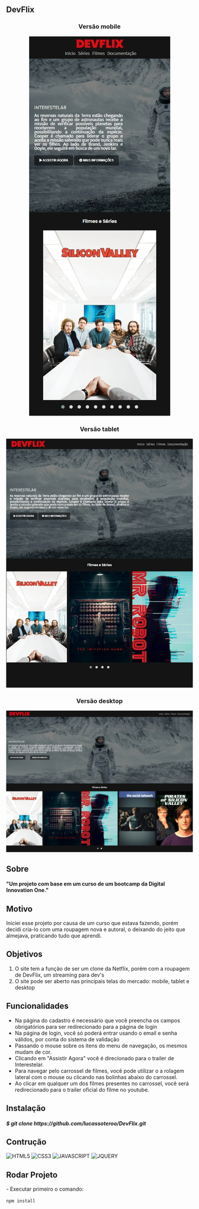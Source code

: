 <h2>DevFlix</h2>

<section>
  
  <h3 align="center">Versão mobile</h3>
  <p align="center"> <img src="./templates/mobile.jpeg"/> </p>
  
</section>

<section>
  
  <h3 align="center">Versão tablet</h3>
  <p align="center"> <img src="./templates/tablet.jpeg" /> </p>
  
</section>

<section>
  
  <h3 align="center">Versão desktop</h3>
  <p align="center"> <img src="./templates/desktop.jpeg" /> </p>  
  
</section>

<h2>Sobre</h2>

<h4>"Um projeto com base em um curso de um bootcamp da Digital Innovation One."</h4>

<h2>Motivo</h2>

<p>Iniciei esse projeto por causa de um curso que estava fazendo, porém decidi cria-lo com uma roupagem nova e autoral, o deixando do jeito que almejava, praticando tudo que aprendi.</p>

<h2>Objetivos</h2>

<ol>
    <li>O site tem a função de ser um clone da Netflix, porém com a roupagem de DevFlix, um streaming para dev's</li>
    <li>O site pode ser aberto nas principais telas do mercado: mobile, tablet e desktop</li>
</ol>

<h2>Funcionalidades</h2>

<ul>
    <li>Na página do cadastro é necessário que você preencha os campos obrigatórios para ser redirecionado para a página de login</li>
    <li>Na página de login, você só poderá entrar usando o email e senha válidos, por conta do sistema de validação</li>
    <li>Passando o mouse sobre os itens do menu de navegação, os mesmos mudam de cor.</li>
    <li>Clicando em "Assistir Agora" você é direcionado para o trailer de Interestelar.</li>
    <li>Para navegar pelo carrossel de filmes, você pode utilizar o a rolagem lateral com o mouse ou clicando nas bolinhas abaixo do carrossel.</li>
    <li>Ao clicar em qualquer um dos filmes presentes no carrossel, você será redirecionado para o trailer oficial do filme no youtube.</li>
</ul>

<h2>Instalação</h2>
  
<h5>$ git clone https://github.com/lucassoteroo/DevFlix.git</h5> 

<h2>Contrução</h2>

![HTML5](https://img.shields.io/badge/-HTML5-E34F26?style=flat-square&logo=html5&logoColor=ffffff)
![CSS3](https://img.shields.io/badge/-CSS3-1572B6?style=flat-square&logo=css3)
![JAVASCRIPT](https://img.shields.io/badge/-JAVASCRIPT-F7DF1E?style=flat-square&logo=javascript&logoColor=ffffff)
![JQUERY](https://img.shields.io/badge/-JQUERY-0769AD?style=flat-square&logo=jquery&logoColor=ffffff)

<h2>Rodar Projeto</h2>
- Executar primeiro o comando:
  
````npm install````
